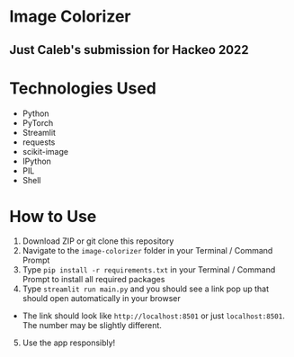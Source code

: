 # Image Colorizer
## Just Caleb's submission for Hackeo 2022

# Technologies Used
- Python
- PyTorch
- Streamlit
- requests
- scikit-image
- IPython
- PIL
- Shell

# How to Use
1. Download ZIP or git clone this repository
2. Navigate to the `image-colorizer` folder in your Terminal / Command Prompt
3. Type `pip install -r requirements.txt` in your Terminal / Command Prompt to install all required packages
4. Type `streamlit run main.py` and you should see a link pop up that should open automatically in your browser
  + The link should look like `http://localhost:8501` or just `localhost:8501`. The number may be slightly different.
5. Use the app responsibly!
